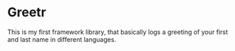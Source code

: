 # Greetr
This is my first framework library, that basically logs a greeting of your first and last name in different languages.

